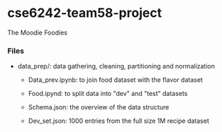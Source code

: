 # cse6242-team58-project
The Moodie Foodies



### Files

+ data_prep/: data gathering, cleaning, partitioning and normalization

  + Data_prev.ipynb: to join food dataset with the flavor dataset

  + Food.ipynd: to split data into "dev" and "test" datasets

  + Schema.json: the overview of the data structure

  + Dev_set.json: 1000 entries from the full size 1M recipe dataset

    

    

